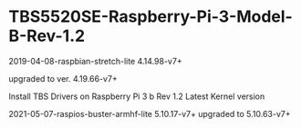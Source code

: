 # TBS5520SE-Raspberry-Pi-3-Model-B-Rev-1.2


2019-04-08-raspbian-stretch-lite  4.14.98-v7+

 upgraded to ver.  4.19.66-v7+




 Install TBS Drivers on Raspberry Pi 3 b Rev 1.2 Latest Kernel version

2021-05-07-raspios-buster-armhf-lite 5.10.17-v7+ 
upgraded to    5.10.63-v7+

